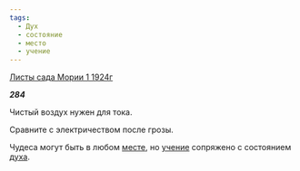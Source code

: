 ```yaml
---
tags:
  - Дух
  - состояние
  - место
  - учение
---
```

[Листы сада Мории 1 1924г](https://127.0.0.1:4002/agni/1924)

___284___

Чистый воздух нужен для тока.   

Сравните с электричеством после грозы.   

Чудеса могут быть в любом [месте](../../../tags/#место), но [учение](../../../tags/#учение) сопряжено с состоянием [духа](../../../tags/#Дух).   

